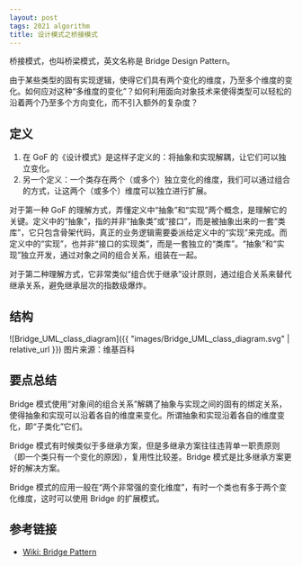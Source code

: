 ```yaml
---
layout: post
tags: 2021 algorithm
title: 设计模式之桥接模式
---
```


桥接模式，也叫桥梁模式，英文名称是 Bridge Design Pattern。

由于某些类型的固有实现逻辑，使得它们具有两个变化的维度，乃至多个维度的变化。如何应对这种“多维度的变化”？如何利用面向对象技术来使得类型可以轻松的沿着两个乃至多个方向变化，而不引入额外的复杂度？

## 定义

1. 在 GoF 的《设计模式》是这样子定义的：将抽象和实现解耦，让它们可以独立变化。
2. 另一个定义：一个类存在两个（或多个）独立变化的维度，我们可以通过组合的方式，让这两个（或多个）维度可以独立进行扩展。

对于第一种 GoF 的理解方式，弄懂定义中“抽象”和“实现”两个概念，是理解它的关键。定义中的“抽象”，指的并非“抽象类”或“接口”，而是被抽象出来的一套“类库”，它只包含骨架代码，真正的业务逻辑需要委派给定义中的“实现”来完成。而定义中的“实现”，也并非“接口的实现类”，而是一套独立的“类库”。“抽象”和“实现”独立开发，通过对象之间的组合关系，组装在一起。

对于第二种理解方式，它非常类似“组合优于继承”设计原则，通过组合关系来替代继承关系，避免继承层次的指数级爆炸。

## 结构

![Bridge_UML_class_diagram]({{ "images/Bridge_UML_class_diagram.svg" | relative_url }})
图片来源：维基百科

## 要点总结

Bridge 模式使用“对象间的组合关系”解耦了抽象与实现之间的固有的绑定关系，使得抽象和实现可以沿着各自的维度来变化。所谓抽象和实现沿着各自的维度变化，即“子类化”它们。

Bridge 模式有时候类似于多继承方案，但是多继承方案往往违背单一职责原则（即一个类只有一个变化的原因），复用性比较差。Bridge 模式是比多继承方案更好的解决方案。

Bridge 模式的应用一般在“两个非常强的变化维度”，有时一个类也有多于两个变化维度，这时可以使用 Bridge 的扩展模式。

## 参考链接

- [Wiki: Bridge Pattern](https://en.wikipedia.org/wiki/Bridge_pattern)
